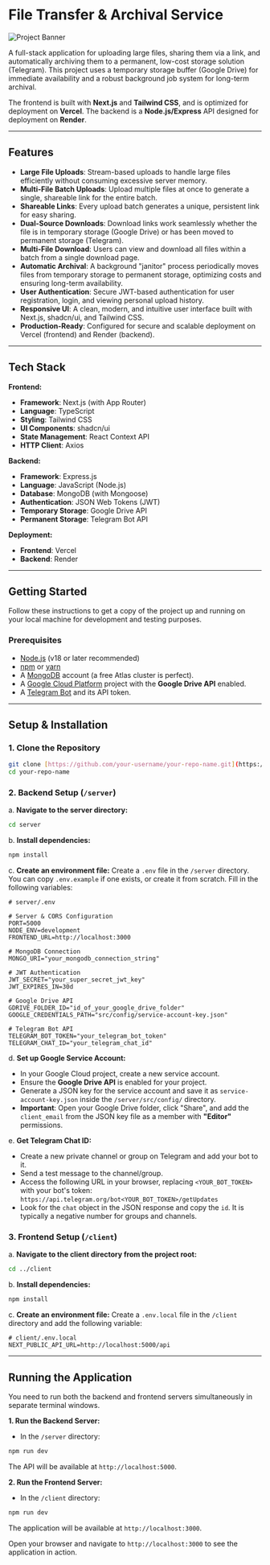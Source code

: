 # File Transfer & Archival Service

![Project Banner](https://placehold.co/1200x400/000000/FFFFFF/png?text=File%20Transfer%20%26%20Archival%20Service)

A full-stack application for uploading large files, sharing them via a link, and automatically archiving them to a permanent, low-cost storage solution (Telegram). This project uses a temporary storage buffer (Google Drive) for immediate availability and a robust background job system for long-term archival.

The frontend is built with **Next.js** and **Tailwind CSS**, and is optimized for deployment on **Vercel**. The backend is a **Node.js/Express** API designed for deployment on **Render**.

---

## Features

-   **Large File Uploads**: Stream-based uploads to handle large files efficiently without consuming excessive server memory.
-   **Multi-File Batch Uploads**: Upload multiple files at once to generate a single, shareable link for the entire batch.
-   **Shareable Links**: Every upload batch generates a unique, persistent link for easy sharing.
-   **Dual-Source Downloads**: Download links work seamlessly whether the file is in temporary storage (Google Drive) or has been moved to permanent storage (Telegram).
-   **Multi-File Download**: Users can view and download all files within a batch from a single download page.
-   **Automatic Archival**: A background "janitor" process periodically moves files from temporary storage to permanent storage, optimizing costs and ensuring long-term availability.
-   **User Authentication**: Secure JWT-based authentication for user registration, login, and viewing personal upload history.
-   **Responsive UI**: A clean, modern, and intuitive user interface built with Next.js, shadcn/ui, and Tailwind CSS.
-   **Production-Ready**: Configured for secure and scalable deployment on Vercel (frontend) and Render (backend).

---

## Tech Stack

**Frontend:**
-   **Framework**: Next.js (with App Router)
-   **Language**: TypeScript
-   **Styling**: Tailwind CSS
-   **UI Components**: shadcn/ui
-   **State Management**: React Context API
-   **HTTP Client**: Axios

**Backend:**
-   **Framework**: Express.js
-   **Language**: JavaScript (Node.js)
-   **Database**: MongoDB (with Mongoose)
-   **Authentication**: JSON Web Tokens (JWT)
-   **Temporary Storage**: Google Drive API
-   **Permanent Storage**: Telegram Bot API

**Deployment:**
-   **Frontend**: Vercel
-   **Backend**: Render

---

## Getting Started

Follow these instructions to get a copy of the project up and running on your local machine for development and testing purposes.

### Prerequisites

-   [Node.js](https://nodejs.org/) (v18 or later recommended)
-   [npm](https://www.npmjs.com/) or [yarn](https://yarnpkg.com/)
-   A [MongoDB](https://www.mongodb.com/) account (a free Atlas cluster is perfect).
-   A [Google Cloud Platform](https://cloud.google.com/) project with the **Google Drive API** enabled.
-   A [Telegram Bot](https://core.telegram.org/bots#creating-a-new-bot) and its API token.

---

## Setup & Installation

### 1. Clone the Repository

```bash
git clone [https://github.com/your-username/your-repo-name.git](https://github.com/your-username/your-repo-name.git)
cd your-repo-name
````

### 2\. Backend Setup (`/server`)

a. **Navigate to the server directory:**

```bash
cd server
```

b. **Install dependencies:**

```bash
npm install
```

c. **Create an environment file:**
Create a `.env` file in the `/server` directory. You can copy `.env.example` if one exists, or create it from scratch. Fill in the following variables:

```env
# server/.env

# Server & CORS Configuration
PORT=5000
NODE_ENV=development
FRONTEND_URL=http://localhost:3000

# MongoDB Connection
MONGO_URI="your_mongodb_connection_string"

# JWT Authentication
JWT_SECRET="your_super_secret_jwt_key"
JWT_EXPIRES_IN=30d

# Google Drive API
GDRIVE_FOLDER_ID="id_of_your_google_drive_folder"
GOOGLE_CREDENTIALS_PATH="src/config/service-account-key.json"

# Telegram Bot API
TELEGRAM_BOT_TOKEN="your_telegram_bot_token"
TELEGRAM_CHAT_ID="your_telegram_chat_id"
```

d. **Set up Google Service Account:**

  - In your Google Cloud project, create a new service account.
  - Ensure the **Google Drive API** is enabled for your project.
  - Generate a JSON key for the service account and save it as `service-account-key.json` inside the `/server/src/config/` directory.
  - **Important**: Open your Google Drive folder, click "Share", and add the `client_email` from the JSON key file as a member with **"Editor"** permissions.

e. **Get Telegram Chat ID:**

  - Create a new private channel or group on Telegram and add your bot to it.
  - Send a test message to the channel/group.
  - Access the following URL in your browser, replacing `<YOUR_BOT_TOKEN>` with your bot's token:
    `https://api.telegram.org/bot<YOUR_BOT_TOKEN>/getUpdates`
  - Look for the `chat` object in the JSON response and copy the `id`. It is typically a negative number for groups and channels.

### 3\. Frontend Setup (`/client`)

a. **Navigate to the client directory from the project root:**

```bash
cd ../client
```

b. **Install dependencies:**

```bash
npm install
```

c. **Create an environment file:**
Create a `.env.local` file in the `/client` directory and add the following variable:

```env
# client/.env.local
NEXT_PUBLIC_API_URL=http://localhost:5000/api
```

-----

## Running the Application

You need to run both the backend and frontend servers simultaneously in separate terminal windows.

**1. Run the Backend Server:**

  - In the `/server` directory:

<!-- end list -->

```bash
npm run dev
```

The API will be available at `http://localhost:5000`.

**2. Run the Frontend Server:**

  - In the `/client` directory:

<!-- end list -->

```bash
npm run dev
```

The application will be available at `http://localhost:3000`.

Open your browser and navigate to `http://localhost:3000` to see the application in action.

```
```